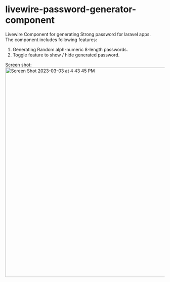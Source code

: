 # livewire-password-generator-component
 Livewire Component for generating Strong password for laravel apps.<br>
 The component includes following features:<br>
  1. Generating Random alph-numeric 8-length passwords.
  2. Toggle feature to show / hide generated password.
 
 Screen shot:<br>
<img width="660" alt="Screen Shot 2023-03-03 at 4 43 45 PM" src="https://user-images.githubusercontent.com/20409577/222718566-df0ab12c-823f-464a-a9e3-b859042c76f8.png">
